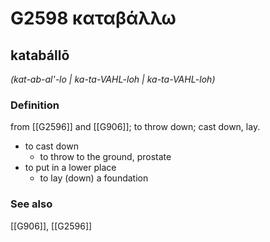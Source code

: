 # G2598 καταβάλλω

## katabállō

_(kat-ab-al'-lo | ka-ta-VAHL-loh | ka-ta-VAHL-loh)_

### Definition

from [[G2596]] and [[G906]]; to throw down; cast down, lay.

- to cast down
  - to throw to the ground, prostate
- to put in a lower place
  - to lay (down) a foundation

### See also

[[G906]], [[G2596]]

